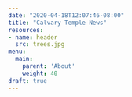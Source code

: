 ```yaml
---
date: "2020-04-18T12:07:46-08:00"
title: "Calvary Temple News"
resources:
- name: header
  src: trees.jpg
menu:
  main:
    parent: 'About'
    weight: 40
draft: true
---
```

